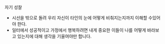 자기 성찰

* 시선을 밖으로 돌려 우리 자신이 타인의 눈에 어떻게 비춰지는지까지 이해할 수있어야 한다.
* 일터에서 성공적이고 가정에서 행복하려면 내게 중요한 이들이 나를 어떻게 바라보고 있는지에 대해 생각을 기울여야만 합니다.